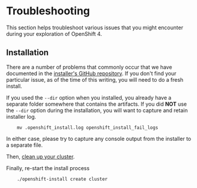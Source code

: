 # Troubleshooting
This section helps troubleshoot various issues that you might encounter
during your exploration of OpenShift 4.

## Installation
There are a number of problems that commonly occur that we have documented in
the [installer's GitHub
repository](https://github.com/openshift/installer/blob/master/docs/user/troubleshooting.md).
If you don't find your particular issue, as of the time of this writing, you
will need to do a fresh install.

If you used the `--dir` option when you installed, you already have a
separate folder somewhere that contains the artifacts. If you did **NOT** use
the `--dir` option during the installation, you will want to capture and
retain installer log.

        mv .openshift_install.log openshift_install_fail_logs

In either case, please try to capture any console output from the installer
to a separate file.

Then, [clean up your cluster](98-cleanup.md).

Finally, re-start the install process

        ./openshift-install create cluster

